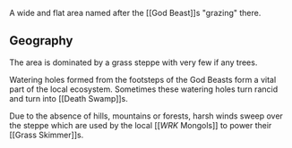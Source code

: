 A wide and flat area named after the [[God Beast]]s "grazing" there.

## Geography
The area is dominated by a grass steppe with very few if any trees. 

Watering holes formed from the footsteps of the God Beasts form a vital part of the local ecosystem. Sometimes these watering holes turn rancid and turn into [[Death Swamp]]s.

Due to the absence of hills, mountains or forests, harsh winds sweep over the steppe which are used by the local [[_WRK_ Mongols]] to power their [[Grass Skimmer]]s.
